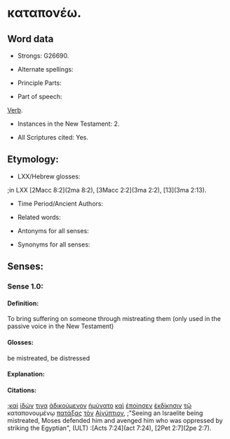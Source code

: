 # καταπονέω.

<!-- Status: S2=Needs2ndReview -->
<!-- Lexica used for edits: BDAG, FFM, LN, BN, A-S -->

## Word data

* Strongs: G26690.


* Alternate spellings:

* Principle Parts: 

* Part of speech: 

[Verb](http://ugg.readthedocs.io/en/latest/verb.html).

* Instances in the New Testament: 2.

* All Scriptures cited: Yes.

## Etymology: 

* LXX/Hebrew glosses: 

;in LXX [2Macc 8:2](2ma 8:2), [3Macc 2:2](3ma 2:2), [13](3ma 2:13).

* Time Period/Ancient Authors: 

* Related words: 

* Antonyms for all senses:

* Synonyms for all senses: 

## Senses:

### Sense 1.0:

#### Definition: 

To bring suffering on someone through mistreating them (only used in the passive voice in the New Testament)

#### Glosses:

be mistreated, be distressed

#### Explanation:

#### Citations:

;[καὶ](../G25320/01.md) [ἰδών](../G37080/01.md) [τινα](../G51000/01.md) [ἀδικούμενον](../G00910/01.md) [ἠμύνατο](../G02920/01.md) [καὶ](../G25320/01.md) [ἐποίησεν](../G41600/01.md) [ἐκδίκησιν](../G15570/01.md) [τῷ](../G35880/01.md) καταπονουμένῳ [πατάξας](../G39600/01.md) [τὸν](../G35880/01.md) [Αἰγύπτιον](../G01240/01.md), 
;"Seeing an Israelite being mistreated, Moses defended him and avenged him who was oppressed by striking the Egyptian",  (ULT)
:[Acts 7:24](act 7:24),  [2Pet 2:7](2pe 2:7).
